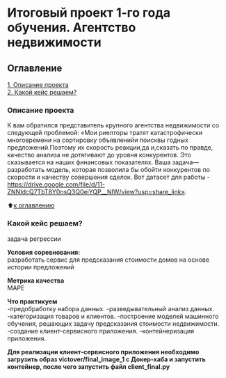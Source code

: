 # Итоговый проект 1-го года обучения. Агентство недвижимости

## Оглавление  
[1. Описание проекта](https://github.com/Victover/ds_projects/blob/main/project_1a/readme.md#Описание-проекта)  
[2. Какой кейс решаем?](https://github.com/Victover/ds_projects/blob/main/project_1a/readme.md#Какой-кейс-решаем)  


### Описание проекта    
К вам обратился представитель крупного агентства недвижимости со следующей проблемой: 
«Мои риелторы тратят катастрофически многовремени на сортировку объявленийи поисквы годных предложений.Поэтому их скорость реакции,да и,сказать по правде, качество анализа не дотягивают до уровня конкурентов. Это сказывается на наших финансовых показателях. Ваша задача—разработать модель, которая позволила бы обойти конкурентов по скорости и качеству совершения сделок. Вот датасет для работы - https://drive.google.com/file/d/11-ZNNIdcQ7TbT8Y0nsQ3Q0eiYQP__NIW/view?usp=share_link».

:arrow_up:[к оглавлению](_)


### Какой кейс решаем?    
задача регрессии

**Условия соревнования:**  
разработать сервис для предсказания стоимости домов на основе истории предложений 

**Метрика качества**     
MAPE

**Что практикуем**     
-предобработку набора данных.
-разведывательный анализ данных.
-категоризация товаров и клиентов.
-построение моделей машинного обучения, решающих задачу предсказания стоимости недвижимости. 
-создание клиент-сервисного приложения.
-контейнеризация приложения.

**Для реализации клиент-сервисного приложения необходимо загрузить образ victover/final_image_1 с Докер-хаба и запустить контейнер, после чего запустить файл client_final.py**
